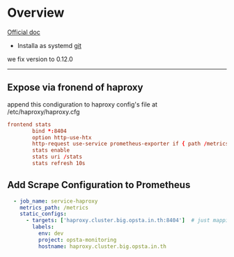 # Overview

[Official doc](https://github.com/prometheus/haproxy_exporter)

- Installa as systemd [git](https://github.com/eosswedenorg/haproxy-exporter-systemd)

we fix version to 0.12.0

---

## Expose via fronend of haproxy

append this condiguration to haproxy config's file at /etc/haproxy/haproxy.cfg

```conf
frontend stats
        bind *:8404
        option http-use-htx
        http-request use-service prometheus-exporter if { path /metrics }
        stats enable
        stats uri /stats 
        stats refresh 10s
```

## Add Scrape Configuration to Prometheus

```yaml
  - job_name: service-haproxy
    metrics_path: /metrics
    static_configs:
      - targets: ['haproxy.cluster.big.opsta.in.th:8404']  # just mapping to haproxy ignore the dns
        labels:
          env: dev
          project: opsta-monitoring
          hostname: haproxy.cluster.big.opsta.in.th
```